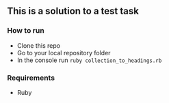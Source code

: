 ## This is a solution to a test task

### How to run
 - Clone this repo
 - Go to your local repository folder
 - In the console run `ruby collection_to_headings.rb`

### Requirements
  - Ruby